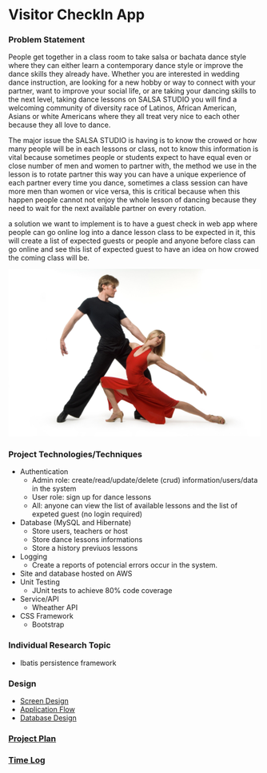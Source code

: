 # Visitor CheckIn App


### Problem Statement

People get together in a class room to take salsa or bachata dance style where they can either learn a contemporary dance style or improve the dance skills they already
have. Whether you are interested in wedding dance instruction, are looking for a new hobby or way to connect with your partner, want to improve your social life, 
or are taking your dancing skills to the next level, taking dance lessons on SALSA STUDIO you will find a welcoming community of diversity race of Latinos, 
African American, Asians or white Americans where they all treat very nice to each other because they all love to dance.

The major issue the SALSA STUDIO is having is to know the crowed or how many people will be in each lessons or class, not to know this information is vital
because sometimes people or students expect to have equal even or close number of men and women to partner with, the method we use in the lesson is to rotate partner 
this way you can have a unique experience of each partner every time you dance, sometimes a class session can have more men than women or vice versa, this is 
critical because when this happen people cannot not enjoy the whole lesson of dancing because they need to wait for the next available partner on every rotation.

a solution we want to implement is to have a guest check in web app where people can go online log into a dance lesson class to be expected in it, this will
create a list of expected guests or people and anyone before class can go online and see this list of expected guest to have an idea on how crowed the coming class
will be.

![Salsa Studio](images/maxresdefault.jpg)


### Project Technologies/Techniques 

* Authentication
  * Admin role: create/read/update/delete (crud) information/users/data in the system
  * User role: sign up for dance lessons
  * All: anyone can view the list of available lessons and the list of expeted guest (no login required)
* Database (MySQL and Hibernate)
  * Store users, teachers or host
  * Store dance lessons informations
  * Store a history previuos lessons
* Logging
  * Create a reports of potencial errors occur in the system.
* Site and database hosted on AWS
* Unit Testing
  * JUnit tests to achieve 80% code coverage 
* Service/API
  * Wheather API 
* CSS Framework
  * Bootstrap 

### Individual Research Topic 

* Ibatis persistence framework
  
### Design

* [Screen Design](DesignDocuments/Screens.md)
* [Application Flow](DesignDocuments/applicationFlow.md)
* [Database Design](DesignDocuments/database.png)

### [Project Plan](ProjectPlan.md)

### [Time Log](TimeLog.md) 

